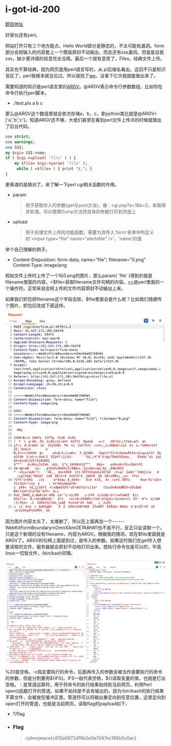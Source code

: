 # i-got-id-200

[题目地址](https://adworld.xctf.org.cn/challenges/details?hash=067955d8-5edc-41b7-90e2-5454d999786c_2&task_category_id=3)

好家伙还有perl。

网站打开只有三个地方能点。Hello World部分是静态的，不太可能有漏洞。form部分会把输入的内容套上一个模版原封不动输出，而且还有xss漏洞。但是是自我xss，缺少更详细的信息完全没用。最后一个就有意思了，Files，经典文件上传。

其实也不算经典，因为网页是用perl语言写的，从.pl后缀名看出。这回不只是知识盲区了，perl我根本就没见过。所以我找了[wp](https://blog.csdn.net/hxhxhxhxx/article/details/107904281)，没事下亿次我就能做出来了。

需要知道的知识是perl语言里的[ARGV](https://www.cnblogs.com/f-ck-need-u/p/9557041.html)。@ARGV表示命令行参数数组，比如你在命令行执行perl脚本。

- ./test.plx a b c

那么@ARGV这个数组里就会依次存储a，b，c，拿python类比就是@ARGV=['a','b','c']。知道ARGV还不够，大佬们甚至在看到perl文件上传点的时候就猜出了后台代码。

```perl
use strict;
use warnings; 
use CGI;
my $cgi= CGI->new;
if ( $cgi->upload( 'file' ) ) { 
    my $file= $cgi->param( 'file' );
     while ( <$file> ) { print "$_"; }
} 
```

更离谱的是猜对了。来了解一下perl cgi相关函数的作用。

- param
    > 用于获取传入的参数(get与post方法)，像：cgi.psp?a=1&b=2，来取得并处理。可以使用Dump方法将具体的参数打印到页面上

- upload
    > 用于处理文件上传的功能函数，需要为其传入'form'表单中所定义的'\<input type="file" name="alertsfile" />'，'name'的值

举个自己理解的例子。

- Content-Disposition: form-data; name="file"; filename="0.png"
<Br>Content-Type: image/png

假如文件上传时上传了一个叫0.png的图片，那么param( 'file' )得到的就是filename里面的内容。<$file>获取filename文件句柄的内容。[<>](https://www.cnblogs.com/f-ck-need-u/p/9511892.html)是perl里面的一个操作符。正常来说会把上传的文件内容原封不动输出上来。

如果我们抓包把filename这个字段去除，$file里面会是什么呢？比如我们随便传个图片，抓包后改成下面这样。

![argv](../../images/argv.png)

因为图片内容太长了，太难删了，所以在上面再加一个------WebKitFormBoundaryrn2mnXAmOE7A8hW1也不是不行，反正只会读取一个。只是这个新增的没有filename，内容为ARGV。根据我的猜测，现在$file里面就是ARGV了。ARGV的句柄上面提到过，是传入的参数。如果这时我们在get传入想要读取的文件，服务器就会原封不动地打印出来。想执行命令也是可以的，毕竟linux一切皆文件，/bin/bash同理。

![command](../../images/execute_command.png)

%20是空格，-c指定要执行的命令，后面再传入的参数会被当作是要执行的命令的参数，但是分割要用\${IFS}。IFS一般代表空格，\${}读取变量的值，也就是打出空格。｜是管道运算符，用于将命令的执行结果劫持到当前网页，利用Perl open()函数打开的管道。如果不劫持是不会有输出的，因为/bin/bash的执行结果不算文件，会被放在缓冲区里。管道符可以将输出重定向到任意位置，这里定向到open打开的管道，也就是当前网页。读取flag的payload如下，

- ?/flag

- ### Flag
  > cyberpeace{c610a0672df6b2e0a7d47ec186b5c0ac}